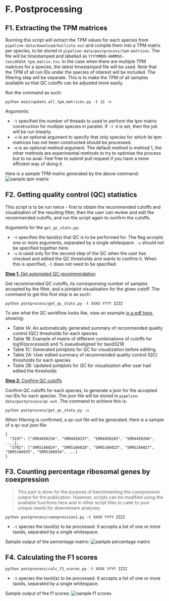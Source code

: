 # F. Postprocessing

## F1. Extracting the TPM matrices

Running this script will extract the TPM values for each species from `pipeline-data/download/kallisto-out` and compile them into a TPM matrix per species, to be stored in `pipeline-data/postprocess/tpm-matrices`. The file will be timestamped and labelled as `YYYYMMDD-HHMMSS-taxidXXXX_tpm_matrix.tsv`. In the case when there are multiple TPM matrices for a species, the latest timestamped file will be used. Note that the TPM of all run IDs under the species of interest will be included. The filtering step will be separate. This is to make the TPM of all samples available so that QC cutoffs can be adjusted more easily.

Run the command as such:
```
python main/update_all_tpm_matrices.py -t 12 -n
```

Arguments:

- `-t` specified the number of threads to used to perform the tpm matrix construction for multiple species in parallel. If `-t 0` is set, then the job will be run linearly.
- `-n` is an optional argument to specify that only species for which its tpm matrices has not been constructed should be processed.
- `-m` is an optional method argument. The default method is method 1, the other methods are experimental methods to try to optimise the process but to no avail. Feel free to submit pull request if you have a more efficient way of doing it.

Here is a sample TPM matrix generated by the above command:
![sample tpm matrix](https://github.com/wirriamm/plants-pipeline/blob/master/docs/imgs/sample_tpm_matrix.png)

## F2. Getting quality control (QC) statistics

This script is to be run twice - first to obtain the recommended cutoffs and visualisation of the resulting filter, then the user can review and edit the recommended cutoffs, and run the script again to confirm the cutoffs.

Arguments for the `get_qc_stats.py`:

- `-t` specifies the taxid(s) that QC is to be performed for. The flag accepts one or more arguments, separated by a single whitespace. `-u` should not be specified together here.
- `-u` is used only for the second step of the QC when the user has checked and edited the QC thresholds and wants to confirm it. When this is specified, `-t` does not need to be specified.

<ins>**Step 1**: Get automated QC recommendation</ins>

Get recommended QC cutoffs, its corresponsing number of samples accepted by the filter, and a jointplot visualisation for the given cutoff. The command to get this first step is as such:

```
python postprocess/get_qc_stats.py -t XXXX YYYY ZZZZ
```

To see what the QC workflow looks like, view an example [in a pdf here](https://github.com/wirriamm/plants-pipeline/blob/master/docs/quality_control_demo.pdf), showing:
- Table 1A: An automatically generated summary of recommended quality control (QC) thresholds for each species
- Table 1B: Example of matrix of different combinations of cutoffs for log10(processed) and % pseudoaligned for taxid3218
- Table 1C: Generated jointplots for QC for visualization before editting
- Table 2A: User edited summary of recommended quality control (QC) thresholds for each species
- Table 2B: Updated jointplots for QC for visualization after user had edited the thresholds

<ins>**Step 2**: Confirm QC cutoffs</ins>

Confirm QC cutoffs for each species, to generate a json for the accepted run IDs for each species. The json file will be stored in `pipeline-data/postprocess/qc-out`. The command to achieve this is:

```
python postprocess/get_qc_stats.py -u
```

When filtering is confirmed, a qc-out file will be generated. Here is a sample of a qc-out json file:
```
{
  "3197": ["SRR4450256", "SRR4450257", "SRR4450265", "SRR4450266", ....],
  "3702": ["SRR5166024", "SRR5166028", "SRR5166023", "SRR5166027", "SRR5166035", "SRR5166034", ...]
}
```

## F3. Counting percentage ribosomal genes by coexpression

> This part is done for the purpose of benchmarking the coexpression output for the publication. However, scripts can be modified using the available functions here and in other script files to cater to your unique needs for downstream analyses.

```
python postprocess/coexpression1.py -t XXXX YYYY ZZZZ
```

- `-t` species the taxid(s) to be processed. It accepts a list of one or more taxids, separated by a single whitespace.

Sample output of the percentage matrix:
![sample percentage matrix](https://github.com/wirriamm/plants-pipeline/blob/master/docs/imgs/sample_percentage_matrix.png)

## F4. Calculating the F1 scores

```
python postprocess/calc_f1_scores.py -t XXXX YYYY ZZZZ
```

- `-t` species the taxid(s) to be processed. It accepts a list of one or more taxids, separated by a single whitespace.

Sample output of the f1 scores:
![sample f1 scores](https://github.com/wirriamm/plants-pipeline/blob/master/docs/imgs/sample_f1_stats.png)
